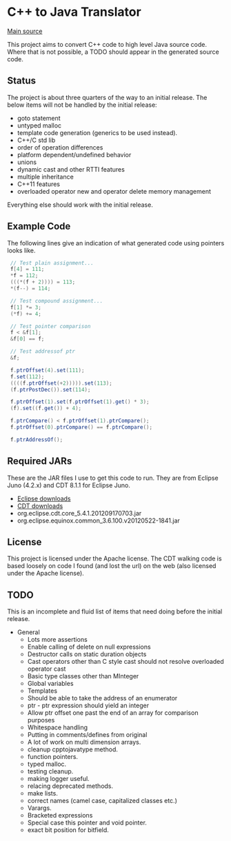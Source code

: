 C++ to Java Translator
======================

[Main source](/src/com/github/danfickle/cpptojavasourceconverter)

This project aims to convert C++ code to high level Java source code. Where that is not possible, a TODO should appear in the generated source code.

Status
------
The project is about three quarters of the way to an initial release. The below items will not be handled by the initial release:
+ goto statement
+ untyped malloc
+ template code generation (generics to be used instead).
+ C++/C std lib
+ order of operation differences
+ platform dependent/undefined behavior
+ unions
+ dynamic cast and other RTTI features
+ multiple inheritance
+ C++11 features
+ overloaded operator new and operator delete memory management

Everything else should work with the initial release.

Example Code
------------
The following lines give an indication of what generated code using pointers looks like.

````cpp
 // Test plain assignment...
 f[4] = 111;
 *f = 112;
 (((*(f + 2)))) = 113;
 *(f--) = 114;

 // Test compound assignment...
 f[1] *= 3;
 (*f) += 4;

 // Test pointer comparison
 f < &f[1];
 &f[0] == f;

 // Test addressof ptr
 &f;
````

````java
 f.ptrOffset(4).set(111);
 f.set(112);
 ((((f.ptrOffset(+2))))).set(113);
 (f.ptrPostDec()).set(114);

 f.ptrOffset(1).set(f.ptrOffset(1).get() * 3);
 (f).set((f.get()) + 4);

 f.ptrCompare() < f.ptrOffset(1).ptrCompare();
 f.ptrOffset(0).ptrCompare() == f.ptrCompare();

 f.ptrAddressOf();
````

Required JARs
-------------
These are the JAR files I use to get this code to run.
They are from Eclipse Juno (4.2.x) and CDT 8.1.1 for Eclipse Juno.

+ [Eclipse downloads](http://www.eclipse.org/downloads/)
+ [CDT downloads](http://www.eclipse.org/cdt/downloads.php)
+ org.eclipse.cdt.core_5.4.1.201209170703.jar
+ org.eclipse.equinox.common_3.6.100.v20120522-1841.jar


License
-------
This project is licensed under the Apache license. The CDT walking code is based loosely on code I found (and lost the url) on the web (also licensed under the Apache license).

TODO
----
This is an incomplete and fluid list of items that need doing before the initial release.

+ General
  + Lots more assertions
  + Enable calling of delete on null expressions
  + Destructor calls on static duration objects
  + Cast operators other than C style cast should not resolve overloaded operator cast
  + Basic type classes other than MInteger
  + Global variables
  + Templates
  + Should be able to take the address of an enumerator
  + ptr - ptr expression should yield an integer
  + Allow ptr offset one past the end of an array for comparison purposes
  + Whitespace handling
  + Putting in comments/defines from original
  + A lot of work on multi dimension arrays.
  + cleanup cpptojavatype method.
  + function pointers.
  + typed malloc.
  + testing cleanup.
  + making logger useful.
  + relacing deprecated methods.
  + make lists.
  + correct names (camel case, capitalized classes etc.)
  + Varargs.
  + Bracketed expressions
  + Special case this pointer and void pointer.
  + exact bit position for bitfield.

